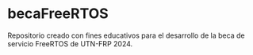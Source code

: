 # becaFreeRTOS
Repositorio creado con fines educativos para el desarrollo de la beca de servicio FreeRTOS de UTN-FRP 2024.
